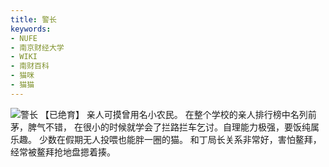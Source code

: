 ```yaml
---
title: 警长
keywords:
- NUFE
- 南京财经大学
- WIKI
- 南财百科
- 猫咪
- 猫猫
---
```

![警长](/mao/警长.jpg)
【已绝育】
亲人可摸曾用名小农民。
在整个学校的亲人排行榜中名列前茅，脾气不错，
在很小的时候就学会了拦路拦车乞讨。自理能力极强，要饭纯属乐趣。
少数在假期无人投喂也能胖一圈的猫。
和丁局长关系非常好，害怕鳌拜，经常被鳌拜抢地盘摁着揍。